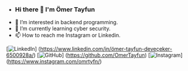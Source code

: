 - ### Hi there 👋 I'm Ömer Tayfun
- 👀 I’m interested in backend programming.
- 🌱 I’m currently learning cyber security.
- 📫 How to reach me Instagram or Linkedin.

[![LinkedIn](icons/linkedin.png)] (https://www.linkedin.com/in/ömer-tayfun-deveçeker-6500928a/)
[![GitHub](icons/github.png)] (https://github.com/OmerTayfun)
[![Instagram](icons/instagram.png)] (https://www.instagram.com/omrtyfn/)




<!---
OmerTayfun/OmerTayfun is a ✨ special ✨ repository because its `README.md` (this file) appears on your GitHub profile.
You can click the Preview link to take a look at your changes.
--->
